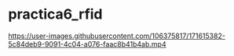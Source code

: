 # practica6_rfid



https://user-images.githubusercontent.com/106375817/171615382-5c84deb9-9091-4c04-a076-faac8b41b4ab.mp4

